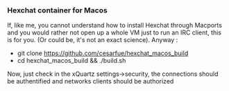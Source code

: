 ### Hexchat container for Macos

If, like me, you cannot understand how to install Hexchat through Macports and you would rather not open up a whole VM just to run an IRC client, this is for you. (Or could be, it's not an exact science). Anyway : 
- git clone https://github.com/cesarfue/hexchat_macos_build
- cd hexchat_macos_build && ./build.sh

Now, just check in the xQuartz settings->security, the connections should be authentified and networks clients should be authorized

